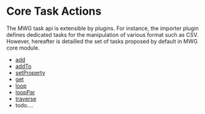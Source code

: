 # Core Task Actions
The MWG task api is extensible by plugins. For instance, the importer plugin defines dedicated tasks for the manipulation of various format such as CSV.
However, hereafter is detailled the set of tasks proposed by default in MWG core module.

- [add](add.md)
- [addTo](addTo.md)
- [setProperty](setProperty.md)
- [get](get.md)
- [loop](loop.md)
- [loopPar](loopPar.md)
- [traverse](traverse.md)
- todo....